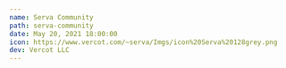 ```yaml
---
name: Serva Community
path: serva-community
date: May 20, 2021 18:00:00
icon: https://www.vercot.com/~serva/Imgs/icon%20Serva%20128grey.png
dev: Vercot LLC
---
```

